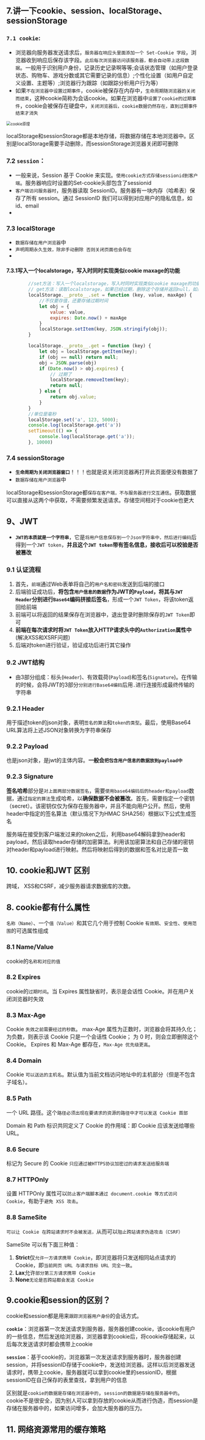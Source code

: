 ## 7.讲一下cookie、session、localStorage、sessionStorage

### **`7.1 cookie`**:

-  浏览器向服务器发送请求后，`服务器在响应头里面添加一个 Set-Cookie 字段`，浏览器收到响应后保存该字段。`此后每次浏览器访问该服务器，都会自动带上这段数据`。一般用于识别用户身份，记录历史记录啊等等;会话状态管理（如用户登录状态、购物车、游戏分数或其它需要记录的信息）;个性化设置（如用户自定义设置、主题等）;浏览器行为跟踪（如跟踪分析用户行为等）
-  如果`不在浏览器中设置过期事件`，cookie被保存在内存中，`生命周期随浏览器的关闭而结束`，这种cookie简称为会话cookie。如果在浏览器中`设置了cookie的过期事件`，cookie会被保存在硬盘中，`关闭浏览器后，cookie数据仍然存在，直到过期事件结束才消失`

<img src="https://segmentfault.com/img/bVbj8Vv?w=1049&h=651" alt="cookie原理" style="zoom:70%;" />

localStorage和sessionStorage都是本地存储，将数据存储在本地浏览器中。区别是localStorage需要手动删除，而sessionStorage浏览器关闭即可删除

### 7.2 `session`：

- 一般来说，Session 基于 Cookie 来实现。`使用cookie方式存储sessionid到客户端`。服务器响应时设置的Set-cookie头部包含了sessionid
- `客户端访问服务器时`，服务器读取 SessionID。服务器有一块内存（哈希表）保存了所有 session。通过 SessionID 我们可以得到对应用户的隐私信息，如 id、email
- 

### 7.3 localStorage

- `数据存储在用户浏览器`中
- `声明周期永久生效，除非手动删除 否则关闭页面也会存在`
- 

#### 7.3.1写入一个localstorage，写入时同时实现类似cookie maxage的功能

``` javascript
        //set方法：写入一个localstorage，写入时同时实现类似cookie maxage的功能
        // get方法：读取localstorage，如果已经过期，删除这个存储并返回null，如果未过期，返回这个存储
        localStorage.__proto__.set = function (key, value, maxAge) {
            //不仅要存值，还要存储过期时间
            let obj = {
                value: value,
                expires: Date.now() + maxAge
            }
            localStorage.setItem(key, JSON.stringify(obj));
        }

        localStorage.__proto__.get = function (key) {
            let obj = localStorage.getItem(key);
            if (obj == null) return null;
            obj = JSON.parse(obj)
            if (Date.now() > obj.expires) {
                // 过期了
                localStorage.removeItem(key);
                return null;
            } else {
                return obj.value;
            }
        }
        //单位是毫秒
        localStorage.set('a', 123, 5000);
        console.log(localStorage.get('a'))
        setTimeout(() => {
            console.log(localStorage.get('a'));
        }, 10000)
```



### 7.4 sessionStorage

- **`生命周期为关闭浏览器窗口`**！！！也就是说关闭浏览器再打开此页面便没有数据了
- `数据存储在用户浏览器`中

localStorage和sessionStorage都`保存在客户端，不与服务器进行交互通信`。获取数据可以直接从这两个中获取，不需要频繁发送请求。存储空间相对于cookie也更大



## 9、JWT

- **`JWT的本质就是一个字符串`**，它是`将用户信息保存到一个Json字符串中，然后进行编码`后得到一个`JWT token`，**并且这个`JWT token`带有签名信息，接收后可以校验是否被篡改**

### 9.1 认证流程

1. 首先，`前端`通过Web表单将自己的`用户名和密码`发送到后端的接口
2. 后端验证成功后，**将包含`用户信息的数据`作为JWT的`Payload`，将其与`JWT Header`分别进行`Base64`编码拼接后签名**，形成一个`JWT Token`，将该token返回给前端
3. 前端可以将返回的结果保存在浏览器中，退出登录时删除保存的`JWT Token`即可
4. **前端在每次请求时将`JWT Token`放入HTTP请求头中的`Authorization`属性中**(解决XSS和XSRF问题)
5. 后端对token进行验证，验证成功后进行其它操作



### 9.2 JWT结构

- 由3部分组成：标头(`Header`)、有效载荷(`Payload`)和签名(`Signature`)。在传输的时候，会将JWT的3部分`分别进行Base64编码`后用`.`进行连接形成最终传输的字符串

### 9.2.1 Header

用于描述token的json对象，表明`签名的算法`和`token的类型`。最后，使用Base64 URL算法将上述JSON对象转换为字符串保存

### 9.2.2 Payload

也是json对象，是jwt的主体内容。**一般会`把包含用户信息的数据放到payload中`**

### 9.2.3 Signature

**签名哈希**部分是`对上面两部分数据签名`，需要`使用base64编码后的header和payload`数据，通过`指定的算法`生成哈希，以**确保数据不会被篡改**。首先，需要指定一个密钥（secret）。该密钥仅仅为保存在服务器中，并且不能向用户公开。然后，使用header中指定的签名算法（默认情况下为HMAC SHA256）根据以下公式生成签名

服务端在接受到客户端发过来的token之后，利用base64解码拿到header和payload，然后读取header存储的加密算法。利用该加密算法和自己存储的密钥对header和payload进行映射。然后将映射后得到的数据和签名对比是否一致



## 10. cookie和JWT 区别

跨域， XSS和CSRF，减少服务器请求数据库的次数。


## 8. cookie都有什么属性

`名称（Name）`、一个`值（Value）`和其它几个用于控制 Cookie `有效期`、`安全性`、`使用范围`的可选属性组成



### 8.1 Name/Value

cookie的`名称和对应的值`



### 8.2 Expires

cookie的`过期时间`。当 Expires 属性缺省时，表示是会话性 Cookie。并在用户关闭浏览器时失效



### 8.3 Max-Age

 Cookie `失效之前需要经过的秒数`。 max-Age 属性为正数时，浏览器会将其持久化；为负数，则表示该 Cookie 只是一个会话性 Cookie； 为 0 时，则会立即删除这个 Cookie。 Expires 和 Max-Age 都存在，`Max-Age 优先级更高`。



### 8.4 Domain

Cookie `可以送达的主机名`。默认值为当前文档访问地址中的主机部分（但是不包含子域名）。



### 8.5 Path

一个 URL 路径。这个`路径必须出现在要请求的资源的路径中才可以发送 Cookie 首部`

Domain 和 Path 标识共同定义了 Cookie 的作用域：即 Cookie 应该发送给哪些 URL。



### 8.6 Secure

标记为 Secure 的 Cookie `只应通过被HTTPS协议加密过的请求发送给服务端`



### 8.7 HTTPOnly

设置 HTTPOnly 属性可以`防止客户端脚本通过 document.cookie 等方式访问 Cookie`，有助于`避免 XSS 攻击`。



### 8.8 SameSite

`可以让 Cookie 在跨站请求时不会被发送，`从而可以`阻止跨站请求伪造攻击（CSRF）`



SameSite 可以有下面三种值：

1. **Strict**仅`允许一方请求携带 Cookie`，即浏览器将只发送相同站点请求的 Cookie，即`当前网页 URL 与请求目标 URL 完全一致`。
2. **Lax**允许`部分第三方请求携带 Cookie`
3. **None**`无论是否跨站都会发送 Cookie`



## 9.cookie和session的区别？

cookie和session都是用来`跟踪浏览器用户身份`的会话方式。

**`cookie`**：浏览器第一次发送请求到服务器，服务器创建cookie，该cookie有用户的一些信息，然后发送给浏览器，浏览器拿到cookie后，将cookie存储起来，以后每次发送请求时都会携带上cookie

**`session`**：基于cookie的，浏览器第一次发送请求到服务器时，服务器创建session，并将sessionID存储于cookie中，发送给浏览器。这样以后浏览器发送请求时，携带上cookie，服务器就可以拿到cookie里的sessionID，根据sessionID在自己保存的表里查找，拿到用户的信息



区别就是`cookie的数据是存储在浏览器中的`，`session的数据是存储在服务器中的`。cookie不是很安全，因为别人可以拿到存放的cookie从而进行伪造，而session是存储在服务器中的，如果访问增多，会加大服务器的压力。



## 11. 网络资源常用的缓存策略